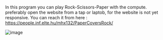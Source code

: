 In this program you can play Rock-Scissors-Paper  with the compute.
preferably open the website from a tap or laptob, for the website is not yet responsive.
You can reach it from here :
https://people.inf.elte.hu/mhx132/PaperCoversRock/



![image](https://user-images.githubusercontent.com/80693393/148690697-96c874ae-479f-44c2-9484-dd5e15cfe353.png)




